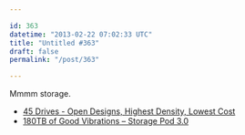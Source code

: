 ```yaml
---

id: 363
datetime: "2013-02-22 07:02:33 UTC"
title: "Untitled #363"
draft: false
permalink: "/post/363"

---
```


Mmmm storage. 

 
 * [45 Drives - Open Designs, Highest Density, Lowest Cost](http://www.45drives.com/)
 * [180TB of Good Vibrations – Storage Pod 3.0](http://blog.backblaze.com/2013/02/20/180tb-of-good-vibrations-storage-pod-3-0/)



